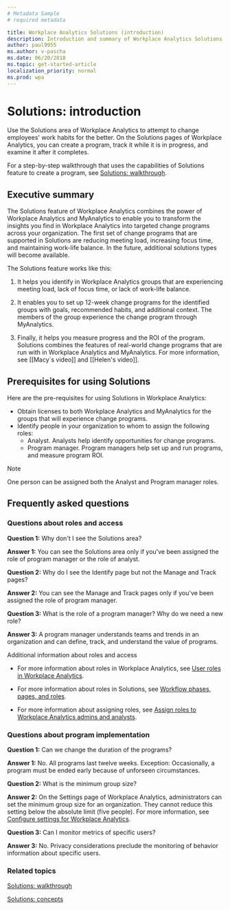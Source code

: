 ```yaml
---
# Metadata Sample
# required metadata

title: Workplace Analytics Solutions (introduction)
description: Introduction and summary of Workplace Analytics Solutions
author: paul9955
ms.author: v-pascha
ms.date: 06/20/2018
ms.topic: get-started-article
localization_priority: normal 
ms.prod: wpa
---
```


# Solutions: introduction

Use the Solutions area of Workplace Analytics to attempt to change employees' work habits for the better. On the Solutions pages of Workplace Analytics, you can create a program, track it while it is in progress, and examine it after it completes. 

For a step-by-step walkthrough that uses the capabilities of Solutions feature to create a program, see [Solutions: walkthrough](solutions-task.md).  

## Executive summary

The Solutions feature of Workplace Analytics combines the power of Workplace Analytics and MyAnalytics to enable you to transform the insights you find in Workplace Analytics into targeted change programs across your organization. The first set of change programs that are supported in Solutions are reducing meeting load, increasing focus time, and maintaining work-life balance. In the future, additional solutions types will become available.

The Solutions feature works like this:

1. It helps you identify in Workplace Analytics groups that are experiencing meeting load, lack of focus time, or lack of work-life balance. 

2. It enables you to set up 12-week change programs for the identified groups with goals, recommended habits, and additional context. The members of the group experience the change program through MyAnalytics. 

3. Finally, it helps you measure progress and the ROI of the program. 
Solutions combines the features of real-world change programs that are run with in Workplace Analytics and MyAnalytics. For more information, see [[Macy`s video]] and [[Helen's video]]. 

## Prerequisites for using Solutions

Here are the pre-requisites for using Solutions in Workplace Analytics: 

 * Obtain licenses to both Workplace Analytics and MyAnalytics for the groups that will experience change programs. 
 * Identify people in your organization to whom to assign the following roles: 
    * Analyst. Analysts help identify opportunities for change programs.  
    * Program manager. Program managers help set up and run programs, and measure program ROI. 

> [!Note] 
> One person can be assigned both the Analyst and Program manager roles.

## Frequently asked questions

### Questions about roles and access

**Question 1:** Why don't I see the Solutions area?

**Answer 1:** You can see the Solutions area only if you've been assigned the role of program manager or the role of analyst. 

**Question 2:** Why do I see the Identify page but not the Manage and Track pages?

**Answer 2:** You can see the Manage and Track pages only if you've been assigned the role of program manager. 

**Question 3:** What is the role of a program manager? Why do we need a new role?

**Answer 3:** A program manager understands teams and trends in an organization and can define, track, and understand the value of programs. 

Additional information about roles and access

 * For more information about roles in Workplace Analytics, see [User roles in Workplace Analytics](../use/user-roles.md).

 * For more information about roles in Solutions, see [Workflow phases, pages, and roles](solutions-task.md#workflow-phases-pages-and-roles). 

 * For more information about assigning roles, see [Assign roles to Workplace Analytics admins and analysts](../setup/set-up-workplace-analytics.md#step-3-assign-roles-to-workplace-analytics-admins-and-analysts).

### Questions about program implementation

**Question 1:** Can we change the duration of the programs?

**Answer 1:** No. All programs last twelve weeks. Exception: Occasionally, a program must be ended early because of unforseen circumstances. 

**Question 2:** What is the minimum group size?

**Answer 2:** On the Settings page of Workplace Analytics, administrators can set the minimum group size for an organization. They cannot reduce this setting below the absolute limit (five people). For more information, see [Configure settings for Workplace Analytics](../use/settings.md). 

**Question 3:** Can I monitor metrics of specific users?

**Answer 3:** No. Privacy considerations preclude the monitoring of behavior information about specific users.

### Related topics

[Solutions: walkthrough](solutions-task.md)

[Solutions: concepts](solutions-conceptual.md)  
